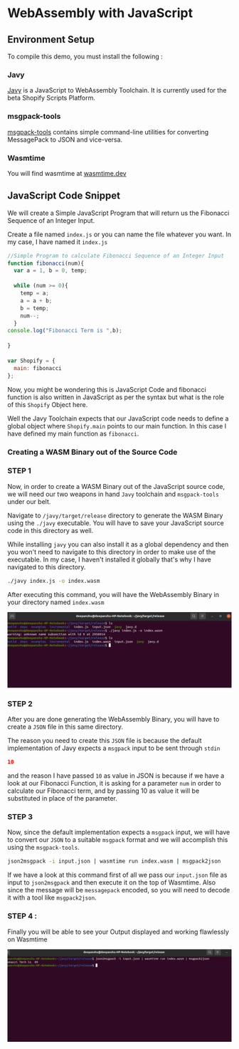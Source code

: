 # WebAssembly with JavaScript

## Environment Setup 

To compile this demo, you must install the following :

### Javy

[Javy](https://github.com/Shopify/javy) is a JavaScript to WebAssembly Toolchain. It is currently used for the 
beta Shopify Scripts Platform.

### msgpack-tools

[msgpack-tools](https://github.com/ludocode/msgpack-tools) contains simple command-line utilities for converting MessagePack to JSON and vice-versa.

### Wasmtime

You will find wasmtime at [wasmtime.dev](https://wasmtime.dev/)

## JavaScript Code Snippet 

We will create a Simple JavaScript Program that will return us the Fibonacci Sequence of an Integer Input.

Create a file named `index.js` or you can name the file whatever you want. In my case, I have named it `index.js`

```JavaScript
//Simple Program to calculate Fibonacci Sequence of an Integer Input
function fibonacci(num){
  var a = 1, b = 0, temp;

  while (num >= 0){
    temp = a;
    a = a + b;
    b = temp;
    num--;
  }
console.log("Fibonacci Term is ",b);
  
}

var Shopify = {
  main: fibonacci
};
```

Now, you might be wondering this is JavaScript Code and fibonacci function is also written in JavaScript as per the syntax but what is the role of this `Shopify` Object here. 

Well the Javy Toolchain expects that our JavaScript code needs to define a global object where `Shopify.main` points to our main function. 
In this case I have defined my main function as `fibonacci`.

### Creating a WASM Binary out of the Source Code
### STEP 1 
Now, in order to create a WASM Binary out of the JavaScript source code, we will need our two weapons in hand `Javy` toolchain and `msgpack-tools` under our belt.

Navigate to `/javy/target/release` directory to generate the WASM Binary using the `./javy` executable.
You will have to save your JavaScript source code in this directory as well.

While installing `javy` you can also install it as a global dependency and then you won't need to navigate to this directory in order to make use of the executable. 
In my case, I haven't installed it globally that's why I have navigated to this directory.

```bash
./javy index.js -o index.wasm
```

After executing this command, you will have the WebAssembly Binary in your directory named `index.wasm`

![WASM Binary](/img/tutorial/WASMBinaryJS.png?raw=true)

### STEP 2

After you are done generating the WebAssembly Binary, you will have to create a `JSON` file in this same directory.

The reason you need to create this `JSON` file is because the default implementation of Javy expects a `msgpack` input to be sent through `stdin`

```JSON
10
```

and the reason I have passed `10` as value in JSON is because if we have a look at our Fibonacci Function, it is asking for a parameter `num` in order to calculate our Fibonacci term, and by passing 10 as value it will be substituted in place of the parameter. 

### STEP 3 

Now, since the default implementation expects a `msgpack` input, we will have to convert our `JSON` to a suitable `msgpack` format and we will accomplish this using the `msgpack-tools`.

```bash
json2msgpack -i input.json | wasmtime run index.wasm | msgpack2json
```
If we have a look at this command first of all we pass our `input.json` file as input to `json2msgpack` and then execute it on the top of Wasmtime. 
Also since the message will be `messagepack` encoded, so you will need to decode it with a tool like 
`msgpack2json`.

### STEP 4 : 

Finally you will be able to see your Output displayed and working flawlessly on Wasmtime

![Output Screenshot](/img/tutorial/OutputScreenshot.png?raw=true)